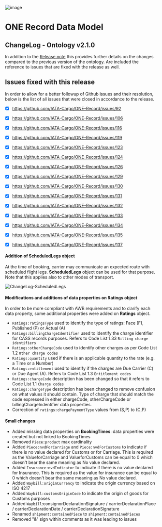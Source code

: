 ![image](https://user-images.githubusercontent.com/58464775/161543671-fc444388-04af-4998-8a5a-b2218072af50.png)
# ONE Record Data Model
## ChangeLog - Ontology v2.1.0

In addition to the [Release note](https://github.com/IATA-Cargo/ONE-Record/blob/clambert-update2022/May-2022-standard-forCOTBendorsement/Data-Model/IATA-1R-DM-ReleaseNote-vCOTB-May2022.md) this provides further details on the changes compared to the previous version of the ontology.
Are included the reference to issues that are fixed with the release as well.

## Issues fixed with this release
In order to allow for a better followup of Github issues and their resolution, below is the list of all issues that were closed in accordance to the release.
 
- [x] https://github.com/IATA-Cargo/ONE-Record/issues/92
- [x] https://github.com/IATA-Cargo/ONE-Record/issues/106
- [x] https://github.com/IATA-Cargo/ONE-Record/issues/116
- [x] https://github.com/IATA-Cargo/ONE-Record/issues/119
- [x] https://github.com/IATA-Cargo/ONE-Record/issues/123
- [x] https://github.com/IATA-Cargo/ONE-Record/issues/124
- [x] https://github.com/IATA-Cargo/ONE-Record/issues/126
- [x] https://github.com/IATA-Cargo/ONE-Record/issues/129
- [x] https://github.com/IATA-Cargo/ONE-Record/issues/130
- [x] https://github.com/IATA-Cargo/ONE-Record/issues/131
- [x] https://github.com/IATA-Cargo/ONE-Record/issues/132
- [x] https://github.com/IATA-Cargo/ONE-Record/issues/133
- [x] https://github.com/IATA-Cargo/ONE-Record/issues/134
- [x] https://github.com/IATA-Cargo/ONE-Record/issues/135
- [x] https://github.com/IATA-Cargo/ONE-Record/issues/137


#### Addition of ScheduledLegs object
At the time of booking, carrier may communicate an expected route with scheduled flight legs. **ScheduledLegs** object can be used for that purpose.
Note that this applies also to other modes of transport.

![ChangeLog-ScheduledLegs](https://user-images.githubusercontent.com/58464775/161061355-18386241-1013-4e39-9f54-93d25dea660e.PNG)
 
#### Modifications and additions of data properties on Ratings object
In order to be more compliant with AWB requirements and to clarify each data property, some additional properties were added on **Ratings** object.
- `Ratings:ratingsType` used to identify the type of ratings: Face (F), Published (P) or Actual (A)
- `Ratings:billingChargeIdentifier` used to identify the charge identifier for CASS records purposes. Refers to Code List 1.33 `Billing charge identifiers`
- `Ratings:otherChargeCode` used to identify other charges as per Code List 1.2 `Other charge codes`
- `Ratings:quantity` used if there is an applicable quantity to the rate (e.g. a Time or a Number)
- `Ratings:entitlement` used to identify if the charges are Due Carrier (C) or Due Agent (A). Refers to Code List 1.3 `Entitlement codes`
- `Ratings:chargeCode` description has been changed so that it refers to Code List 1.1 `Charge codes`
- `Ratings:chargeType` description has been changed to remove confusion on what values it should contain. Type of charge that should match the code expressed in either chargeCode, otherChargeCode or billingChargeIndentifier data properties.
- Correction of `ratings:chargePaymentType` values from (S,P) to (C,P)

#### Small changes
- Added missing data properties on **BookingTimes**: data properties were created but not linked to BookingTimes
- Removed `Piece:product` max cardinality
- Added `Piece:nvdForCarriage` and `Piece:nvdForCustoms` to indicate if there is no value declared for Customs or for Carriage. This is required as the ValueforCarriage and ValueforCustoms can be equal to 0 which doesn't bear the same meaning as No value declared.
- Added `Insurance:nvdIndicator` to indicate if there is no value declared for Insurance. This is required as the value for insurance can be equal to 0 which doesn't bear the same meaning as No value declared.
- Added `Waybill:originCurrency` to indicate the origin currency based on ISO 4217
- Added `Waybill:customsOriginCode` to indicate the origin of goods for Customs purposes
- Added `Waybill`:consignorDeclarationSignature / carrierDeclarationPlace / carrierDeclarationDate / carrierDeclarationSignature
- Renamed `shipment:containedPiece` to `shipment:containedPieces`
- Removed "&" sign within comments as it was leading to issues
